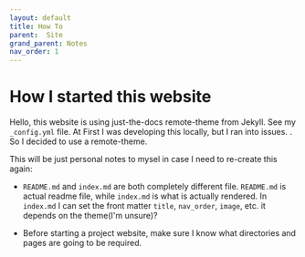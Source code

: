 ```yaml
---
layout: default
title: How To
parent:  Site
grand_parent: Notes
nav_order: 1
---
```


# How I started this website

Hello, this website is using just-the-docs remote-theme from Jekyll.
See my `_config.yml` file. At First I was developing this locally, but I ran into issues.
<insert issue here>. So I decided to use a remote-theme.
  
This will be just personal notes to mysel in case I need to re-create this again:

- `README.md` and `index.md` are both completely different file. `README.md` is actual readme file, while `index.md` is what is actually rendered.
In `index.md` I can set the front matter `title`, `nav_order`, `image`, etc. it depends on the theme(I'm unsure)?

- Before starting a project website, make sure I know what directories and pages are going to be required.


